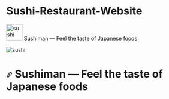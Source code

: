 # Sushi-Restaurant-Website

 <img width="43" alt="sushi" src="https://github.com/1NF1N17YX/Sushi-Restaurant-Website/assets/131818684/96e1e62c-19b1-4a49-87d7-f13ad53922cd"> Sushiman — Feel the taste of Japanese foods

![sushi](https://github.com/1NF1N17YX/Sushi-Restaurant-Website/assets/131818684/766d9276-f66f-46cd-8d92-a1f7a978e0d8)

<h1 tabindex="-1" dir="auto"><a id="user-content--sushiman--feel-the-taste-of-japanese-foods" class="anchor" aria-hidden="true" href="#-sushiman--feel-the-taste-of-japanese-foods"><svg class="octicon octicon-link" viewBox="0 0 16 16" version="1.1" width="16" height="16" aria-hidden="true"><path d="m7.775 3.275 1.25-1.25a3.5 3.5 0 1 1 4.95 4.95l-2.5 2.5a3.5 3.5 0 0 1-4.95 0 .751.751 0 0 1 .018-1.042.751.751 0 0 1 1.042-.018 1.998 1.998 0 0 0 2.83 0l2.5-2.5a2.002 2.002 0 0 0-2.83-2.83l-1.25 1.25a.751.751 0 0 1-1.042-.018.751.751 0 0 1-.018-1.042Zm-4.69 9.64a1.998 1.998 0 0 0 2.83 0l1.25-1.25a.751.751 0 0 1 1.042.018.751.751 0 0 1 .018 1.042l-1.25 1.25a3.5 3.5 0 1 1-4.95-4.95l2.5-2.5a3.5 3.5 0 0 1 4.95 0 .751.751 0 0 1-.018 1.042.751.751 0 0 1-1.042.018 1.998 1.998 0 0 0-2.83 0l-2.5 2.5a1.998 1.998 0 0 0 0 2.83Z"></path></svg></a><a target="_blank" rel="noopener noreferrer" href="https://github.com/1NF1N17YX/Sushi-Restaurant-Website/assets/131818684/766d9276-f66f-46cd-8d92-a1f7a978e0d8"><img src="https://github.com/1NF1N17YX/Sushi-Restaurant-Website/assets/131818684/766d9276-f66f-46cd-8d92-a1f7a978e0d8" alt="" style="max-width: 100%;"></a> Sushiman — Feel the taste of Japanese foods</h1>

